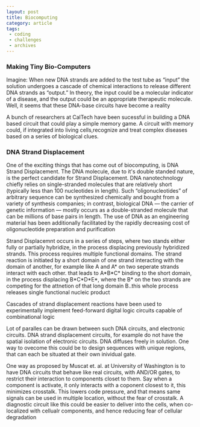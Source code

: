 ```yaml
---
layout: post
title: Biocomputing
category: article
tags:
 - coding
 - challenges
 - archives
---
```

<!DOCTYPE html>
<html lang="en">
<head>
  <meta charset="UTF-8">
  <title>Biocomputers</title>
</head>
<body>
  <h3>Making Tiny Bio-Computers</h3>
  <p>Imagine:  When new DNA strands are added to the test tube as “input” the solution undergoes a cascade of chemical interactions to release different DNA strands as “output.” In theory, the input could be a molecular indicator of a disease, and the output could
be an appropriate therapeutic molecule. Well, it seems that these DNA-base circuits have become a reality<br></p>
  <p>A bunch of researchers at CalTech  have been sucessful in building a DNA based circuit that could play a simple memory
game. A circuit with memory could, if integrated into living cells,recognize and treat complex diseases based on a series of biological clues. </p>
<h3>DNA Strand Displacement</h3>
  <p>One of the exciting things that has come out of biocomputing, is DNA Strand Displacement. The DNA molecule, due to it's double standed nature, is the perfect candidate for Strand Displacement. DNA nanotechnology chiefly relies on single-stranded molecules that are relatively short (typically less than 100 nucleotides in length). Such “oligonucleotides” of arbitrary sequence can be synthesized chemically and bought from a variety of synthesis companies; in contrast, biological DNA — the carrier of genetic information — mostly occurs as a double-stranded molecule that can be millions of base pairs in length. The use of DNA as an engineering material has been additionally facilitated by the rapidly decreasing cost of oligonucleotide preparation and purification</p>
  <p>Strand Displacemnt occurs in a series of steps, where two stands either fully or partially hybridize, in the process displacing previously hybridized strands. This process requires multiple functional domains. The strand reaction is initiated by a short domain of one strand interacting with the domain of another, for example like A and A* on two seperate strands interact with each other. that leads to A*B*C* binding to the short domain, in the process displacing B*C*D*E*, where the B* on the two strands are competing for the attnetion of that long domain B..this whole process releases single functional nucleic product</p> 
  <p>Cascades of strand displacement reactions have been used to experimentally implement feed-forward digital logic circuits capable of combinational logic</p>
  <p>Lot of paralles can be drawn between such DNA circuits, and electronic circuits. DNA strand displacement circuits, for example do not have the spatial isolation of electronic circuits. DNA diffuses freely in solution. One way to ovecome this could be to design sequences with unique regions, that can each be situated at their own inividual gate.</p>
  <p>One way as proposed by Muscat et. al. at University of Washington is to have DNA circuits that behave like real circuits, with AND/OR gates, to restrict their interaction to components closet to them. Say when a component is activate, it only interacts with a coponent closest to it, this minimizes crosstalk. This lowers code pressure, and that means same signals can be used in multiple location, without the fear of crosstalk. A diagnostic circuit like this could be easier to deliver into the cells, when co-localized with cellualr components, and hence reducing fear of cellular degradation</p>
</body>
</html>
